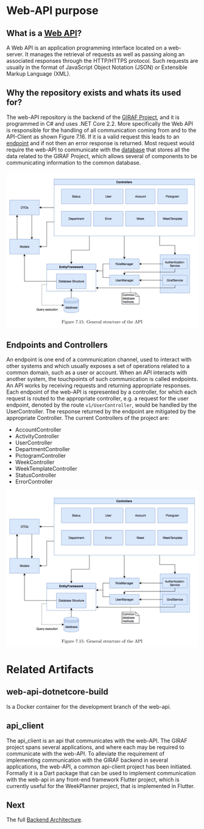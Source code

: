 # Web-API purpose

## What is a [Web API](https://en.wikipedia.org/wiki/Web_API)?

A Web API is an application programming interface located on a web-server. It manages the retrieval of requests as well as passing along an associated responses through the HTTP/HTTPS protocol. Such requests are usually in the format of JavaScript Object Notation (JSON) or Extensible Markup Language (XML).

## Why the repository exists and whats its used for?

The web-API repository is the backend of the [GIRAF Project](https://github.com/aau-giraf/web-api), and it is programmed in C# and uses .NET Core 2.2. More specifically the Web API is responsible for the handling of all communication coming from and to the API-Client as shown Figure 7.16. If it is a valid request this leads to an [endpoint](./EndpointsAndControllers.md) and if not then an error response is returned. Most request would require the web-API to communicate with the [database](./Database.md) that stores all the data related to the GIRAF Project, which allows several of components to be communicating information to the common database.

![Web-API in System Overview](./images/api_structure.png)

## Endpoints and Controllers

An endpoint is one end of a communication channel, used to interact with other systems and which usually exposes a set of operations related to a common domain, such as a user or account. When an API interacts with another system, the touchpoints of such communication is called endpoints. An API works by receiving requests and returning appropriate responses. Each endpoint of the web-API is represented by a controller, for which each request is routed to the appropriate controller, e.g. a request for the user endpoint, denoted by the route ```v1/UserController```, would be handled by the UserController. The response returned by the endpoint are mitigated by the appropriate Controller. The current Controllers of the project are: 

- AccountController
- ActivityController
- UserController
- DepartmentController
- PictogramController
- WeekController
- WeekTemplateController
- StatusController
- ErrorController

![Web-API Controllers](./images/Fig-7-15.png)

# Related Artifacts

## web-api-dotnetcore-build
Is a Docker container for the development branch of the web-api.

## api_client
The api_client is an api that communicates with the web-API. The GIRAF project spans several applications, and where each may be required to communicate with the web-API. To alleviate the requirement of implementing communication with the GIRAF backend in several applications, the web-API, a common api-client project has been initiated. Formally it is a Dart package that can be used to implement communication with the web-api in any front-end framework Flutter project, which is currently useful for the WeekPlanner project, that is implemented in Flutter.

## Next

The full [Backend Architecture](./BackendArchitecture.md).
